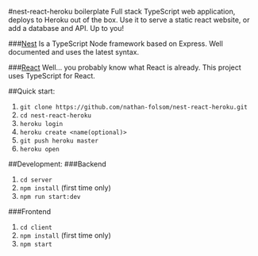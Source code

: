 #nest-react-heroku boilerplate
Full stack TypeScript web application, deploys to Heroku out of the box. Use it to serve a static react website, or add a database and API. Up to you!

###[Nest](https://nestjs.com/)
Is a TypeScript Node framework based on Express. Well documented and uses the latest syntax.

###[React](https://reactjs.org/)
Well... you probably know what React is already. This project uses TypeScript for React.

##Quick start:
1. ```git clone https://github.com/nathan-folsom/nest-react-heroku.git```
1. ```cd nest-react-heroku```
1. ```heroku login```
1. ```heroku create <name(optional)>```
1. ```git push heroku master```
1. ```heroku open```

##Development:
###Backend
1. ```cd server```
1. ```npm install``` (first time only)
1. ```npm run start:dev```

###Frontend
1. ```cd client```
1. ```npm install``` (first time only)
1. ```npm start```